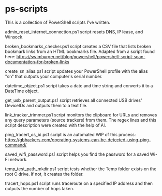 # ps-scripts
This is a collection of PowerShell scripts I've written.

admin_reset_internet_connection.ps1 script resets DNS, IP lease, and Winsock.

broken_bookmarks_checker.ps1 script creates a CSV file that lists broken bookmark links from an HTML bookmarks file.
Adapted from a script found here: https://swimburger.net/blog/powershell/powershell-script-scan-documentation-for-broken-links

create_sn_alias.ps1 script updates your PowerShell profile with the alias "sn" that outputs your computer's serial number.

datetime_object.ps1 script takes a date and time string and converts it to a DateTime object.

get_usb_parent_output.ps1 script retrieves all connected USB drives' DeviceIDs and outputs them to a text file.

link_tracker_trimmer.ps1 script monitors the clipboard for URLs and removes any query parameters (source trackers) from them.
The regex lines and this script description were created with the help of AI.


ping_tracert_os_id.ps1 script is an automated WIP of this process: https://gbhackers.com/operating-systems-can-be-detected-using-ping-command/

saved_wifi_password.ps1 script helps you find the password for a saved Wi-Fi network.

temp_test_path_mkdir.ps1 script tests whether the Temp folder exists on the root C drive. If not, it creates the folder.

tracert_hops.ps1 script runs traceroute on a specified IP address and then outputs the number of hops taken.
